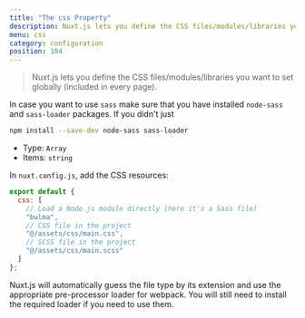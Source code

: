```yaml
---
title: "The css Property"
description: Nuxt.js lets you define the CSS files/modules/libraries you want to set globally (included in every page).
menu: css
category: configuration
position: 104
---
```


> Nuxt.js lets you define the CSS files/modules/libraries you want to set globally (included in every page).

In case you want to use `sass` make sure that you have installed `node-sass` and `sass-loader` packages. If you didn't just

```sh
npm install --save-dev node-sass sass-loader
```

- Type: `Array`
- Items: `string`

In `nuxt.config.js`, add the CSS resources:

```js
export default {
  css: [
    // Load a Node.js module directly (here it's a Sass file)
    "bulma",
    // CSS file in the project
    "@/assets/css/main.css",
    // SCSS file in the project
    "@/assets/css/main.scss"
  ]
};
```

Nuxt.js will automatically guess the file type by its extension and use the appropriate pre-processor loader for webpack. You will still need to install the required loader if you need to use them.
